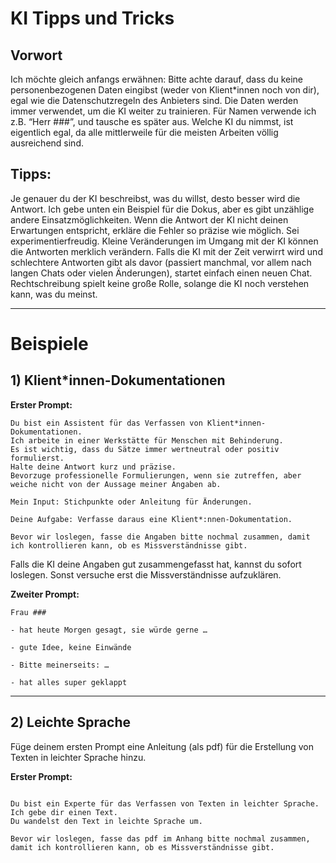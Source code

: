 # KI Tipps und Tricks

## Vorwort
Ich möchte gleich anfangs erwähnen: Bitte achte darauf, dass du keine personenbezogenen Daten eingibst (weder von Klient*innen noch von dir), egal wie die Datenschutzregeln des Anbieters sind. Die Daten werden immer verwendet, um die KI weiter zu trainieren. Für Namen verwende ich z.B. “Herr ###”, und tausche es später aus. Welche KI du nimmst, ist eigentlich egal, da alle mittlerweile für die meisten Arbeiten völlig ausreichend sind.


## Tipps:
Je genauer du der KI beschreibst, was du willst, desto besser wird die Antwort. Ich gebe unten ein Beispiel für die Dokus, aber es gibt unzählige andere Einsatzmöglichkeiten. Wenn die Antwort der KI nicht deinen Erwartungen entspricht, erkläre die Fehler so präzise wie möglich. Sei experimentierfreudig. Kleine Veränderungen im Umgang mit der KI können die Antworten merklich verändern. Falls die KI mit der Zeit verwirrt wird und schlechtere Antworten gibt als davor (passiert manchmal, vor allem nach langen Chats oder vielen Änderungen), startet einfach einen neuen Chat. Rechtschreibung spielt keine große Rolle, solange die KI noch verstehen kann, was du meinst.

---

# Beispiele 

## 1) Klient*innen-Dokumentationen

**Erster Prompt:**

````
Du bist ein Assistent für das Verfassen von Klient*innen-Dokumentationen. 
Ich arbeite in einer Werkstätte für Menschen mit Behinderung.
Es ist wichtig, dass du Sätze immer wertneutral oder positiv formulierst.
Halte deine Antwort kurz und präzise.
Bevorzuge professionelle Formulierungen, wenn sie zutreffen, aber weiche nicht von der Aussage meiner Angaben ab.

Mein Input: Stichpunkte oder Anleitung für Änderungen.

Deine Aufgabe: Verfasse daraus eine Klient*:nnen-Dokumentation.

Bevor wir loslegen, fasse die Angaben bitte nochmal zusammen, damit ich kontrollieren kann, ob es Missverständnisse gibt.
````
  
Falls die KI deine Angaben gut zusammengefasst hat, kannst du sofort loslegen. Sonst versuche erst die Missverständnisse aufzuklären.

**Zweiter Prompt:**

````
Frau ###

- hat heute Morgen gesagt, sie würde gerne …

- gute Idee, keine Einwände

- Bitte meinerseits: …

- hat alles super geklappt

````

***

## 2) Leichte Sprache

Füge deinem ersten Prompt eine Anleitung (als pdf) für die Erstellung von Texten in leichter Sprache hinzu.

**Erster Prompt:**
```

Du bist ein Experte für das Verfassen von Texten in leichter Sprache.
Ich gebe dir einen Text.
Du wandelst den Text in leichte Sprache um.

Bevor wir loslegen, fasse das pdf im Anhang bitte nochmal zusammen, damit ich kontrollieren kann, ob es Missverständnisse gibt.
```
